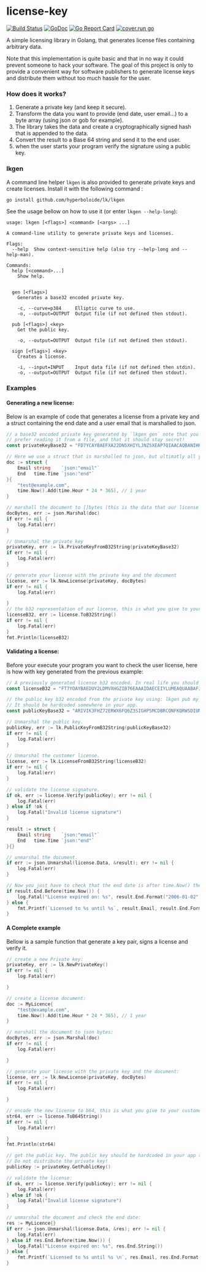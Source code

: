 # license-key

[![Build Status](https://travis-ci.org/hyperboloide/lk.svg?branch=master)](https://travis-ci.org/hyperboloide/lk)
[![GoDoc](https://godoc.org/github.com/hyperboloide/lk?status.svg)](https://godoc.org/github.com/hyperboloide/lk)
[![Go Report Card](https://goreportcard.com/badge/github.com/hyperboloide/lk)](https://goreportcard.com/report/github.com/hyperboloide/lk)
[![cover.run go](https://cover.run/go/github.com/hyperboloide/lk.svg)](https://cover.run/go/github.com/hyperboloide/lk)

A simple licensing library in Golang, that generates license files
containing arbitrary data.

Note that this implementation is quite basic and that in no way it could
prevent someone to hack your software. The goal of this project is only
to provide a convenient way for software publishers to generate license keys
and distribute them without too much hassle for the user.

### How does it works?

1. Generate a private key (and keep it secure).
2. Transform the data you want to provide (end date, user email...) to a byte array (using json or gob for example).
3. The library takes the data and create a cryptographically signed hash that is appended to the data.
4. Convert the result to a Base 64 string and send it to the end user.
5. when the user starts your program verify the signature using a public key.

### lkgen

A command line helper `lkgen` is also provided to generate private keys and create licenses.
Install it with the following command :

```sh
go install github.com/hyperboloide/lk/lkgen
```

See the usage bellow on how to use it (or enter `lkgen --help-long`):

```
usage: lkgen [<flags>] <command> [<args> ...]

A command-line utility to generate private keys and licenses.

Flags:
  --help  Show context-sensitive help (also try --help-long and --help-man).

Commands:
  help [<command>...]
    Show help.


  gen [<flags>]
    Generates a base32 encoded private key.

    -c, --curve=p384     Elliptic curve to use.
    -o, --output=OUTPUT  Output file (if not defined then stdout).

  pub [<flags>] <key>
    Get the public key.

    -o, --output=OUTPUT  Output file (if not defined then stdout).

  sign [<flags>] <key>
    Creates a license.

    -i, --input=INPUT    Input data file (if not defined then stdin).
    -o, --output=OUTPUT  Output file (if not defined then stdout).
```

### Examples

#### Generating a new license:

Below is an example of code that generates a license from a private key and a struct containing the end date and a user email that is marshalled to json.

```go
// a base32 encoded private key generated by `lkgen gen` note that you might
// prefer reading it from a file, and that it should stay secret!
const privateKeyBase32 = "FD7YCAYBAEFXA22DN5XHIYLJNZSXEAP7QIAACAQBANIHKYQBBIAACAKEAH7YIAAAAAFP7AYFAEBP7BQAAAAP7GP7QIAWCBCRKQVWKPT7UJDNP4LB5TXEQMO7EYEGDCE42KVBDNEGRIYIIJFBIWIVB6T6ZTKLSYSGK54DZ5VX6M5SJHBYZU2JXUFXJI25L2JJKJW4RL7UL2XBDT4GKYZ5IS6IWBCN7CWTMVBCBHJMH3RHZ5BVGVAY66MQAEYQEPSS2ANTYZIWXWSGIUJW3MDOO335JK3D4N3IV4L5UTAQMLS5YC7QASCAAUOHTZ5ZCCCYIBNCWBELBMAA===="

// Here we use a struct that is marshalled to json, but ultimatly all you need is a []byte.
doc := struct {
	Email string    `json:"email"`
	End   time.Time `json:"end"`
}{
	"test@example.com",
	time.Now().Add(time.Hour * 24 * 365), // 1 year
}

// marshall the document to []bytes (this is the data that our license will contain).
docBytes, err := json.Marshal(doc)
if err != nil {
	log.Fatal(err)
}

// Unmarshal the private key
privateKey, err := lk.PrivateKeyFromB32String(privateKeyBase32)
if err != nil {
	log.Fatal(err)
}

// generate your license with the private key and the document
license, err := lk.NewLicense(privateKey, docBytes)
if err != nil {
	log.Fatal(err)

}
// the b32 representation of our license, this is what you give to your customer.
licenseB32, err := license.ToB32String()
if err != nil {
	log.Fatal(err)
}
fmt.Println(licenseB32)
```

#### Validating a license:

Before your execute your program you want to check the user license, here is how with key generated from the previous example:

```go
// A previously generated license b32 encoded. In real life you should read it from a file...
const licenseB32 = "FT7YOAYBAEDUY2LDMVXHGZIB76EAAAIDAECEIYLUMEAQUAABAFJAD74EAAAQCUYB76CAAAAABL7YGBIBAL7YMAAAAD73H74IAFEHWITFNVQWS3BCHIRHIZLTORAGK6DBNVYGYZJOMNXW2IRMEJSW4ZBCHIRDEMBRHAWTCMBNGI3FIMJSHIYTSORTGMXDOMBZG43TIMJYHAVTAMR2GAYCE7IBGEBAPXB37ROJCUOYBVG4LAL3MSNKJKPGIKNT564PYK5X542NH62V7TAUEYHGLEOPZHRBAPH7M4SC55OHAEYQEXMKGG3JPO6BSHTDF3T5H6T42VUD7YAJ3TY5AP5MDE5QW4ZYWMSAPEK24HZOUXQ3LJ5YY34XYPVXBUAA===="

// the public key b32 encoded from the private key using: lkgen pub my_private_key_file`.
// It should be hardcoded somewhere in your app.
const publicKeyBase32 = "ARIVIK3FHZ72ERWX6FQ6Z3SIGHPSMCDBRCONFKQRWSDIUMEEESQULEKQ7J7MZVFZMJDFO6B46237GOZETQ4M2NE32C3UUNOV5EUVE3OIV72F5LQRZ6DFMM6UJPELARG7RLJWKQRATUWD5YT46Q2TKQMPPGIA===="

// Unmarshal the public key.
publicKey, err := lk.PublicKeyFromB32String(publicKeyBase32)
if err != nil {
	log.Fatal(err)
}

// Unmarshal the customer license.
license, err := lk.LicenseFromB32String(licenseB32)
if err != nil {
	log.Fatal(err)
}

// validate the license signature.
if ok, err := license.Verify(publicKey); err != nil {
	log.Fatal(err)
} else if !ok {
	log.Fatal("Invalid license signature")
}

result := struct {
	Email string    `json:"email"`
	End   time.Time `json:"end"`
}{}

// unmarshal the document.
if err := json.Unmarshal(license.Data, &result); err != nil {
	log.Fatal(err)
}

// Now you just have to check that the end date is after time.Now() then you can continue!
if result.End.Before(time.Now()) {
	log.Fatal("License expired on: %s", result.End.Format("2006-01-02"))
} else {
	fmt.Printf(`Licensed to %s until %s`, result.Email, result.End.Format("2006-01-02"))
}
```

#### A Complete example

Bellow is a sample function that generate a key pair, signs a license and verify it.

```go
// create a new Private key:
privateKey, err := lk.NewPrivateKey()
if err != nil {
	log.Fatal(err)

}

// create a license document:
doc := MyLicence{
	"test@example.com",
	time.Now().Add(time.Hour * 24 * 365), // 1 year
}

// marshall the document to json bytes:
docBytes, err := json.Marshal(doc)
if err != nil {
	log.Fatal(err)

}

// generate your license with the private key and the document:
license, err := lk.NewLicense(privateKey, docBytes)
if err != nil {
	log.Fatal(err)

}

// encode the new license to b64, this is what you give to your customer.
str64, err := license.ToB64String()
if err != nil {
	log.Fatal(err)

}
fmt.Println(str64)

// get the public key. The public key should be hardcoded in your app to check licences.
// Do not distribute the private key!
publicKey := privateKey.GetPublicKey()

// validate the license:
if ok, err := license.Verify(publicKey); err != nil {
	log.Fatal(err)
} else if !ok {
	log.Fatal("Invalid license signature")
}

// unmarshal the document and check the end date:
res := MyLicence{}
if err := json.Unmarshal(license.Data, &res); err != nil {
	log.Fatal(err)
} else if res.End.Before(time.Now()) {
	log.Fatal("License expired on: %s", res.End.String())
} else {
	fmt.Printf(`Licensed to %s until %s \n`, res.Email, res.End.Format("2006-01-02"))
}
```
